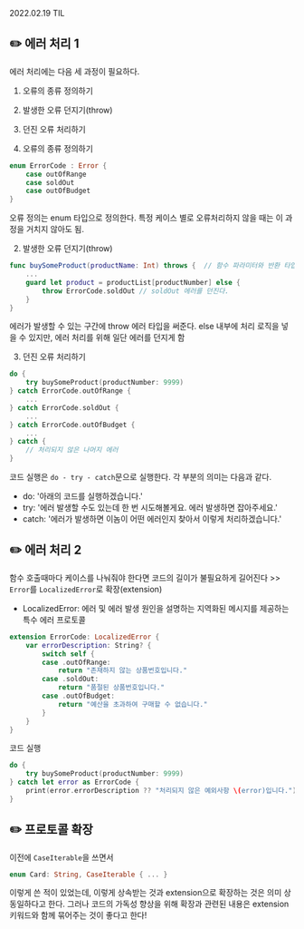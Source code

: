 2022.02.19 TIL

## ✏️ 에러 처리 1
에러 처리에는 다음 세 과정이 필요하다.
1. 오류의 종류 정의하기
2. 발생한 오류 던지기(throw)
3. 던진 오류 처리하기

1. 오류의 종류 정의하기
```swift
enum ErrorCode : Error {
    case outOfRange
    case soldOut
    case outOfBudget
}
```
오류 정의는 enum 타입으로 정의한다.
특정 케이스 별로 오류처리하지 않을 때는 이 과정을 거치지 않아도 됨.

2. 발생한 오류 던지기(throw)
```swift
func buySomeProduct(productName: Int) throws {  // 함수 파라미터와 반환 타입 사이에 throws 삽입
    ...
    guard let product = productList[productNumber] else {
        throw ErrorCode.soldOut // soldOut 에러를 던진다.
    }
}
```

에러가 발생할 수 있는 구간에 throw 에러 타입을 써준다. 
else 내부에 처리 로직을 넣을 수 있지만, 에러 처리를 위해 일단 에러를 던지게 함


3. 던진 오류 처리하기
```swift
do {
    try buySomeProduct(productNumber: 9999)
} catch ErrorCode.outOfRange {
    ...
} catch ErrorCode.soldOut {
    ...
} catch ErrorCode.outOfBudget {
    ...
} catch {
    // 처리되지 않은 나머지 에러
}
```

코드 실행은 ```do - try - catch```문으로 실행한다. 각 부분의 의미는 다음과 같다.
* do: '아래의 코드를 실행하겠습니다.'
* try: '에러 발생할 수도 있는데 한 번 시도해볼게요. 에러 발생하면 잡아주세요.'
* catch: '에러가 발생하면 이놈이 어떤 에러인지 찾아서 이렇게 처리하겠습니다.'

## ✏️ 에러 처리 2
함수 호출때마다 케이스를 나눠줘야 한다면 코드의 길이가 불필요하게 길어진다 >> ```Error```를 ```LocalizedError```로 확장(extension)
* LocalizedError: 에러 및 에러 발생 원인을 설명하는 지역화된 메시지를 제공하는 특수 에러 프로토콜
```swift
extension ErrorCode: LocalizedError {
    var errorDescription: String? {
        switch self {
        case .outOfRange:
            return "존재하지 않는 상품번호입니다."
        case .soldOut:
            return "품절된 상품번호입니다."
        case .outOfBudget:
            return "예산을 초과하여 구매할 수 없습니다."
        }
    }
}
```

코드 실행
```swift
do {
    try buySomeProduct(productNumber: 9999)
} catch let error as ErrorCode {
    print(error.errorDescription ?? "처리되지 않은 예외사항 \(error)입니다.")
} 
```

## ✏️ 프로토콜 확장
이전에 ```CaseIterable```을 쓰면서
```swift
enum Card: String, CaseIterable { ... }
```
이렇게 쓴 적이 있었는데, 이렇게 상속받는 것과 extension으로 확장하는 것은 의미 상 동일하다고 한다.
그러나 코드의 가독성 향상을 위해 확장과 관련된 내용은 extension 키워드와 함께 묶어주는 것이 좋다고 한다!
